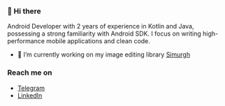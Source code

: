 ### 👋 Hi there
Android Developer with 2 years of experience in Kotlin and Java, possessing a strong familiarity with 
Android SDK. I focus on writing high-performance mobile applications and clean code.

 - 🔭 I’m currently working on my image editing library [Simurgh](https://github.com/Mohammad3125/SimurghPhotoEditor)

### Reach me on
- [Telegram](https://telegram.me/Mohammad3125)
- [LinkedIn](https://www.linkedin.com/in/mohammad-hossein-naderi)
